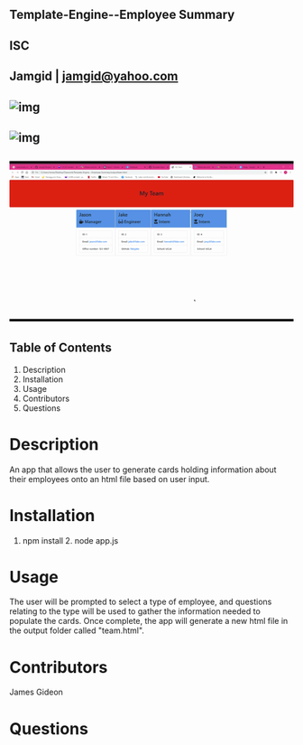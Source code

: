 
## Template-Engine--Employee Summary
## ISC
## Jamgid | jamgid@yahoo.com
## ![img](https://avatars0.githubusercontent.com/u/69053531?size=160)
## ![img](https://github.com/Jamgid/Template-Engine---Employee-Summary/blob/main/assets/Template_Engine-Demo.gif?raw=true)
## ![img](https://github.com/Jamgid/Template-Engine---Employee-Summary/blob/main/assets/Template_Engine-html_demo.gif?raw=true)
## Table of Contents
1. Description
2. Installation
3. Usage
4. Contributors
5. Questions
# Description
An app that allows the user to generate cards holding information about their employees onto an html file based on user input.
# Installation
1. npm install 2. node app.js
# Usage
The user will be prompted to select a type of employee, and questions relating to the type will be used to gather the information needed to populate the cards. Once complete, the app will generate a new html file in the output folder called "team.html".
# Contributors
James Gideon
# Questions
